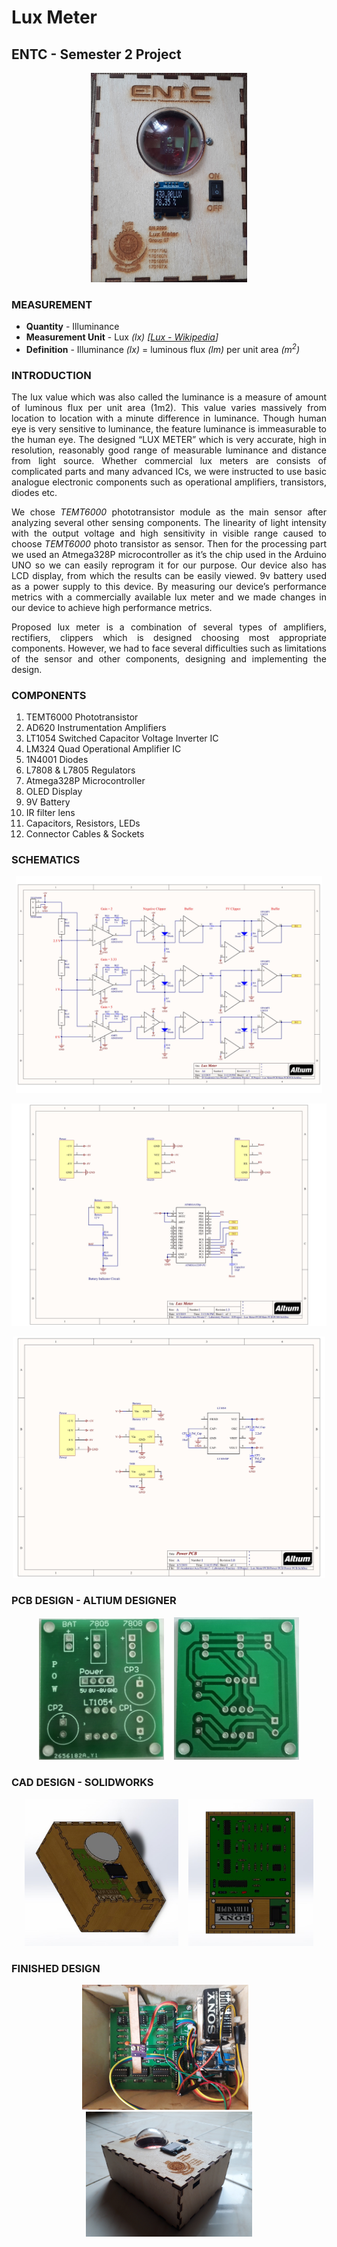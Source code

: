 # Lux Meter

## ENTC -  Semester 2 Project

<p align="center"><img src="pics/lux_meter.jpg" alt="drawing" width="250"/></p>

### __MEASUREMENT__

* **Quantity** - Illuminance
* **Measurement Unit**   - Lux _(lx)_ _[[Lux - Wikipedia](https://en.wikipedia.org/wiki/Lux)]_ 
* **Definition** - Illuminance _(lx)_ = luminous flux _(lm)_ per unit area _(m<sup>2</sup>)_</center>

### __INTRODUCTION__

<div align="justify"> 
The lux value which was also called the luminance is a measure of amount of luminous flux per unit area (1m2). This value varies massively from location to location with a minute difference in luminance. Though human eye is very sensitive to luminance, the feature luminance is immeasurable to the human eye. The designed “LUX METER” which is very accurate, high in resolution, reasonably good range of measurable luminance and distance from light source. Whether commercial lux meters are consists of complicated parts and many advanced ICs, we were instructed to use basic analogue electronic components such as operational amplifiers, transistors, diodes etc.</div>
<p></p>
<div align="justify"> 
We chose <i>TEMT6000</i> phototransistor module as the main sensor after analyzing several other sensing components. The linearity of light intensity with the output voltage and high sensitivity in visible range caused to choose <i>TEMT6000</i> photo transistor as sensor. Then for the processing part we used an Atmega328P microcontroller as it’s the chip used in the Arduino UNO so we can easily reprogram it for our purpose. Our device also has LCD display, from which the results can be easily viewed. 9v battery used as a power supply to this device. By measuring our device’s performance metrics with a commercially available lux meter and we made changes in our device to achieve high performance metrics.</div>
<p></p>
<div align="justify"> 
Proposed lux meter is a combination of several types of amplifiers, rectifiers, clippers which is designed choosing most appropriate components. However, we had to face several difficulties such as limitations of the sensor and other components, designing and implementing the design.</div>

### __COMPONENTS__

1. TEMT6000 Phototransistor
2. AD620 Instrumentation Amplifiers
3. LT1054 Switched Capacitor Voltage Inverter IC
4. LM324 Quad Operational Amplifier IC
5. 1N4001 Diodes
6. L7808 & L7805 Regulators
7. Atmega328P Microcontroller
8. OLED Display
9. 9V Battery
10. IR filter lens
11. Capacitors, Resistors, LEDs
12. Connector Cables & Sockets

### __SCHEMATICS__

<p align="center"><img src="pics/SCH1.jpg" alt="drawing" width="490"/></p>
<p></p>
<p align="center"><img src="pics/SCH2.jpg" alt="drawing" width="550"/></p>
<p></p>
<p align="center"><img src="pics/SCH3.jpg" alt="drawing" width="500"/></p>


### __PCB DESIGN__ - ALTIUM DESIGNER

<p align="center"><img src="pics/PCB1.jpg" alt="drawing" width="200"/>&#160;&#160;&#160; <img src="pics/PCB2.jpg" alt="drawing" width="200"/></p>

### __CAD DESIGN__ - SOLIDWORKS

<p align="center"><img src="pics/CAD1.jpg" alt="drawing" height="235"/>&#160;&#160;&#160; <img src="pics/CAD2.jpg" alt="drawing" width="200"/></p>

### __FINISHED DESIGN__

<p align="center"><img src="pics/INT1.jpg" alt="drawing" height="200"/>&#160;&#160;&#160; <img src="pics/INT2.jpg" alt="drawing" height="200"/></p>

